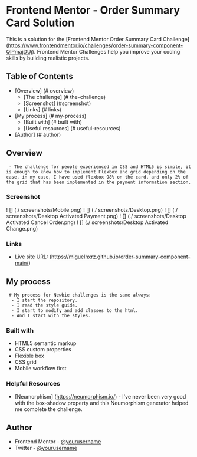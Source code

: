 # Frontend Mentor - Order Summary Card Solution

This is a solution for the [Frontend Mentor Order Summary Card Challenge] (https://www.frontendmentor.io/challenges/order-summary-component-QlPmajDUj). Frontend Mentor Challenges help you improve your coding skills by building realistic projects.

## Table of Contents

- [Overview] (# overview)
  - [The challenge] (# the-challenge)
  - [Screenshot] (#screenshot)
  - [Links] (# links)
- [My process] (# my-process)
  - [Built with] (# built with)
  - [Useful resources] (# useful-resources)
- [Author] (# author)

## Overview
     - The challenge for people experienced in CSS and HTML5 is simple, it is enough to know how to implement Flexbox and grid depending on the case, in my case, I have used flexbox 98% on the card, and only 2% of the grid that has been implemented in the payment information section.

### Screenshot

! [] (./ screenshots/Mobile.png)
! [] (./ screenshots/Desktop.png)
! [] (./ screenshots/Desktop Activated Payment.png)
! [] (./ screenshots/Desktop Activated Cancel Order.png)
! [] (./ screenshots/Desktop Activated Change.png)

### Links
 
- Live site URL: (https://miguelhxrz.github.io/order-summary-component-main/)

## My process
     # My process for Newbie challenges is the same always:
      - I start the repository.
      - I read the style guide.
      - I start to modify and add classes to the html.
      - And I start with the styles.
### Built with

- HTML5 semantic markup
- CSS custom properties
- Flexible box
- CSS grid
- Mobile workflow first

### Helpful Resources

- [Neumorphism] (https://neumorphism.io/) - I've never been very good with the box-shadow property and this Neumorphism generator helped me complete the challenge.

## Author

- Frontend Mentor - [@yourusername](https://www.frontendmentor.io/profile/Miguelhxrz)
- Twitter - [@yourusername](https://twitter.com/MiguelHxrz)

